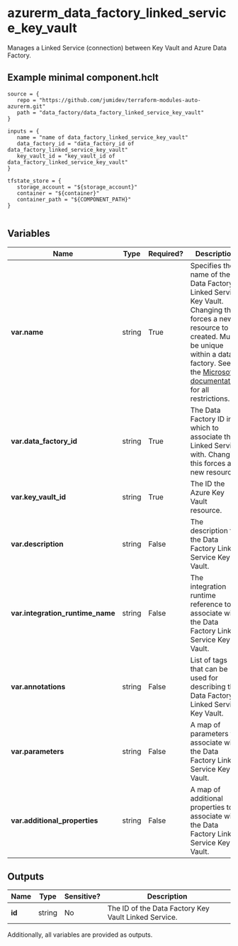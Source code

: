 # azurerm_data_factory_linked_service_key_vault

Manages a Linked Service (connection) between Key Vault and Azure Data Factory.

## Example minimal component.hclt

```hcl
source = {
   repo = "https://github.com/jumidev/terraform-modules-auto-azurerm.git" 
   path = "data_factory/data_factory_linked_service_key_vault" 
}

inputs = {
   name = "name of data_factory_linked_service_key_vault" 
   data_factory_id = "data_factory_id of data_factory_linked_service_key_vault" 
   key_vault_id = "key_vault_id of data_factory_linked_service_key_vault" 
}

tfstate_store = {
   storage_account = "${storage_account}" 
   container = "${container}" 
   container_path = "${COMPONENT_PATH}" 
}


```

## Variables

| Name | Type | Required? |  Description |
| ---- | ---- | --------- |  ----------- |
| **var.name** | string | True | Specifies the name of the Data Factory Linked Service Key Vault. Changing this forces a new resource to be created. Must be unique within a data factory. See the [Microsoft documentation](https://docs.microsoft.com/azure/data-factory/naming-rules) for all restrictions. | 
| **var.data_factory_id** | string | True | The Data Factory ID in which to associate the Linked Service with. Changing this forces a new resource. | 
| **var.key_vault_id** | string | True | The ID the Azure Key Vault resource. | 
| **var.description** | string | False | The description for the Data Factory Linked Service Key Vault. | 
| **var.integration_runtime_name** | string | False | The integration runtime reference to associate with the Data Factory Linked Service Key Vault. | 
| **var.annotations** | string | False | List of tags that can be used for describing the Data Factory Linked Service Key Vault. | 
| **var.parameters** | string | False | A map of parameters to associate with the Data Factory Linked Service Key Vault. | 
| **var.additional_properties** | string | False | A map of additional properties to associate with the Data Factory Linked Service Key Vault. | 



## Outputs

| Name | Type | Sensitive? | Description |
| ---- | ---- | --------- | --------- |
| **id** | string | No  | The ID of the Data Factory Key Vault Linked Service. | 

Additionally, all variables are provided as outputs.
